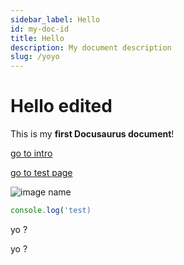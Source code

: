```yaml
---
sidebar_label: Hello
id: my-doc-id
title: Hello
description: My document description
slug: /yoyo
---
```

# Hello edited

This is my **first Docusaurus document**!

[go to intro](./intro)

[go to test page](/test)

![image name](/img/docusaurus.png)

```jsx
console.log('test)
```

yo ?

yo ?